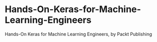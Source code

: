 # Hands-On-Keras-for-Machine-Learning-Engineers
Hands-On Keras for Machine Learning Engineers, by Packt Publishing
